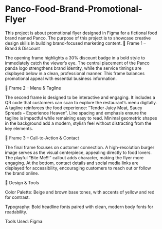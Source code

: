 # Panco-Food-Brand-Promotional-Flyer
This project is about promotional flyer designed in Figma for a fictional food brand named Panco. The purpose of this project is to showcase creative design skills in building brand-focused marketing content. 
🔹 Frame 1 – Brand & Discount

The opening frame highlights a 30% discount badge in a bold style to immediately catch the viewer’s eye. The central placement of the Panco panda logo strengthens brand identity, while the service timings are displayed below in a clean, professional manner. This frame balances promotional appeal with essential business information.

🔹 Frame 2 – Menu & Tagline

The second frame is designed to be interactive and engaging. It includes a QR code that customers can scan to explore the restaurant’s menu digitally. A tagline reinforces the food experience:
“Tender Juicy Meat, Saucy Spreads – Experience Heaven”.
Line spacing and emphasis ensure the tagline is impactful while remaining easy to read. Minimal geometric shapes in the background add a modern, stylish feel without distracting from the key elements.

🔹 Frame 3 – Call-to-Action & Contact

The final frame focuses on customer connection. A high-resolution burger image serves as the visual centerpiece, appealing directly to food lovers. The playful “Bite Me!!!” callout adds character, making the flyer more engaging. At the bottom, contact details and social media links are displayed for accessibility, encouraging customers to reach out or follow the brand online.

🎨 Design & Tools

Color Palette: Beige and brown base tones, with accents of yellow and red for contrast.

Typography: Bold headline fonts paired with clean, modern body fonts for readability.

Tools Used: Figma 
